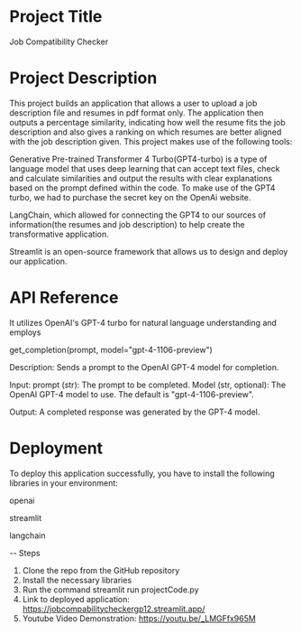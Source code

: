 # Project Title
Job Compatibility Checker

# Project Description
This project builds an application that allows a user to upload a job description file and resumes in pdf format only. The application then outputs a percentage similarity, indicating how well the resume fits the job description and also gives a ranking on which resumes are better aligned with the job description given. This project makes use of the following tools:

Generative Pre-trained Transformer 4 Turbo(GPT4-turbo) is a type of language model that uses deep learning that can accept text files, check and calculate similarities and output the results with clear explanations based on the prompt defined within the code. To make use of the GPT4 turbo, we had to purchase the secret key on the OpenAi website.

LangChain, which allowed for connecting the GPT4 to our sources of information(the resumes and job description) to help create the transformative application.

Streamlit is an open-source framework that allows us to design and deploy our application.

# API Reference
It utilizes OpenAI's GPT-4 turbo for natural language understanding and employs

get_completion(prompt, model="gpt-4-1106-preview")

Description: Sends a prompt to the OpenAI GPT-4 model for completion.

Input: prompt (str): The prompt to be completed. Model (str, optional): The OpenAI GPT-4 model to use. The default is "gpt-4-1106-preview".

Output: A completed response was generated by the GPT-4 model.

# Deployment
To deploy this application successfully, you have to install the following libraries in your environment:

openai

streamlit

langchain

-- Steps

1. Clone the repo from the GitHub repository
2. Install the necessary libraries
3. Run the command streamlit run projectCode.py
4. Link to deployed application: https://jobcompabilitycheckergp12.streamlit.app/
5. Youtube Video Demonstration: https://youtu.be/_LMGFfx965M
